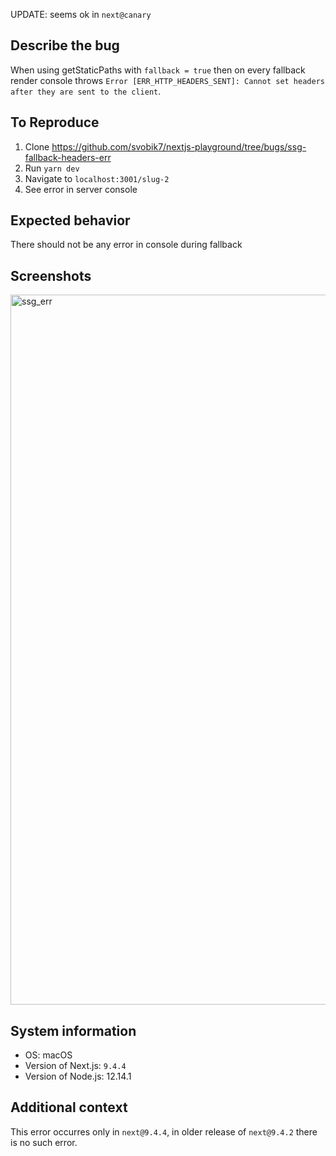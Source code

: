 UPDATE: seems ok in `next@canary`

## Describe the bug

When using getStaticPaths with `fallback = true` then on every fallback render console throws `Error [ERR_HTTP_HEADERS_SENT]: Cannot set headers after they are sent to the client`.

## To Reproduce

1. Clone https://github.com/svobik7/nextjs-playground/tree/bugs/ssg-fallback-headers-err
2. Run `yarn dev`
3. Navigate to `localhost:3001/slug-2`
4. See error in server console

## Expected behavior

There should not be any error in console during fallback

## Screenshots

<img width="1136" alt="ssg_err" src="https://user-images.githubusercontent.com/761766/85385920-3253a400-b543-11ea-9c2c-e1cd03ece75c.png">

## System information

- OS: macOS
- Version of Next.js: `9.4.4`
- Version of Node.js: 12.14.1

## Additional context

This error occurres only in `next@9.4.4`, in older release of `next@9.4.2` there is no such error.
